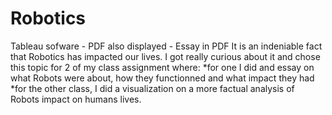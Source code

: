 # Robotics
Tableau sofware - PDF also displayed - Essay in PDF
It is an indeniable fact that Robotics has impacted our lives. I got really curious about it and chose this topic for 2 of my class assignment where:
*for one I did and essay on what Robots were about, how they functionned and what impact they had
*for the other class, I did a visualization on a more factual analysis of Robots impact on humans lives. 

